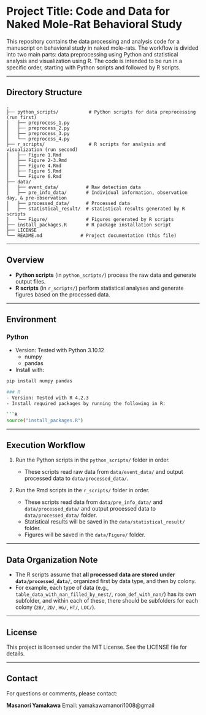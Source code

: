 # Project Title: Code and Data for Naked Mole-Rat Behavioral Study

This repository contains the data processing and analysis code for a manuscript on behavioral study in naked mole-rats. The workflow is divided into two main parts: data preprocessing using Python and statistical analysis and visualization using R. The code is intended to be run in a specific order, starting with Python scripts and followed by R scripts.

---

## Directory Structure

```
.
├── python_scripts/           # Python scripts for data preprocessing (run first)
│   ├── preprocess_1.py
│   ├── preprocess_2.py
│   ├── preprocess_3.py
│   └── preprocess_4.py
├── r_scripts/                # R scripts for analysis and visualization (run second)
│   ├── Figure 1.Rmd
│   ├── Figure 2-3.Rmd
│   ├── Figure 4.Rmd
│   ├── Figure 5.Rmd
│   └── Figure 6.Rmd
├── data/
│   ├── event_data/          # Raw detection data
│   ├── pre_info_data/       # Individual information, observation day, & pre-observation 
│   ├── processed_data/      # Processed data
│   ├── statistical_result/  # statistical results generated by R scripts
│   └── Figure/              # Figures generated by R scripts
├── install_packages.R       # R package installation script
├── LICENSE                
└── README.md              # Project documentation (this file)
```

---

## Overview

- **Python scripts** (in `python_scripts/`) process the raw data and generate output files.
- **R scripts** (in `r_scripts/`) perform statistical analyses and generate figures based on the processed data.

---

## Environment

### Python
- Version: Tested with Python 3.10.12
  - numpy
  - pandas
- Install with:

```bash
pip install numpy pandas

### R
- Version: Tested with R 4.2.3
- Install required packages by running the following in R:

```R
source("install_packages.R")
```

---

## Execution Workflow

1. Run the Python scripts in the `python_scripts/` folder in order.
   - These scripts read raw data from `data/event_data/` and output processed data to `data/processed_data/`.

2. Run the Rmd scripts in the `r_scripts/` folder in order.
   - These scripts read data from `data/pre_info_data/` and `data/processed_data/` and output processed data to `data/processed_data/` folder.
   - Statistical results will be saved in the `data/statistical_result/` folder.
   - Figures will be saved in the `data/Figure/` folder.

---

## Data Organization Note

- The R scripts assume that **all processed data are stored under `data/processed_data/`**, organized first by data type, and then by colony.
- For example, each type of data (e.g., `table_data_with_nan_filled_by_nest/`, `room_def_with_nan/`) has its own subfolder, and within each of these, there should be subfolders for each colony (`2B/`, `2D/`, `HG/`, `HT/`, `LOC/`).

---

## License

This project is licensed under the MIT License. See the LICENSE file for details.

---

## Contact

For questions or comments, please contact:

**Masanori Yamakawa**
Email: yamakawamanori1008@gmail
